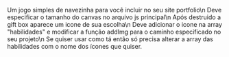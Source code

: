 Um jogo simples de navezinha para você incluir no seu site portfolio\n
Deve especificar o tamanho do canvas no arquivo js principal\n
Após destruido a gift box aparece um icone de sua escolha\n
Deve adicionar o icone na array "habilidades" e modificar a função addImg para o caminho especificado no seu projeto\n
Se quiser usar como tá então só precisa alterar a array das habilidades com o nome dos ícones que quiser.